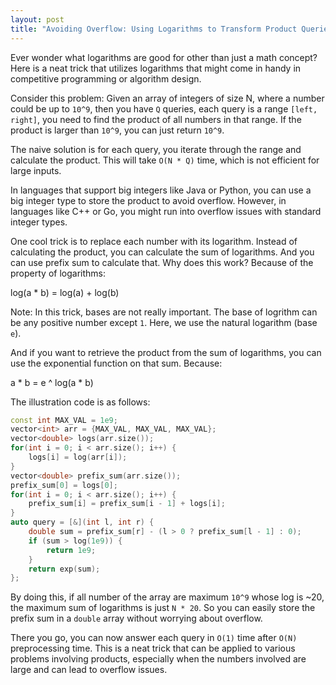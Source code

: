 ```yaml
---
layout: post
title: "Avoiding Overflow: Using Logarithms to Transform Product Queries"
---
```

Ever wonder what logarithms are good for other than just a math concept? Here is a neat trick that utilizes logarithms that might come in handy in competitive programming or algorithm design.

Consider this problem: Given an array of integers of size N, where a number could be up to `10^9`, then you have `Q` queries, each query is a range `[left, right]`, you need to find the product of all numbers in that range. If the product is larger than `10^9`, you can just return `10^9`.

The naive solution is for each query, you iterate through the range and calculate the product. This will take `O(N * Q)` time, which is not efficient for large inputs.

In languages that support big integers like Java or Python, you can use a big integer type to store the product to avoid overflow. However, in languages like C++ or Go, you might run into overflow issues with standard integer types.

One cool trick is to replace each number with its logarithm. Instead of calculating the product, you can calculate the sum of logarithms. And you can use prefix sum to calculate that. Why does this work? Because of the property of logarithms:

log(a * b) = log(a) + log(b)

Note: In this trick, bases are not really important. The base of logrithm can be any positive number except `1`. Here, we use the natural logarithm (base `e`).

And if you want to retrieve the product from the sum of logarithms, you can use the exponential function on that sum. Because:

a * b = e ^ log(a * b)

The illustration code is as follows:
```cpp
const int MAX_VAL = 1e9;
vector<int> arr = {MAX_VAL, MAX_VAL, MAX_VAL};
vector<double> logs(arr.size());
for(int i = 0; i < arr.size(); i++) {
    logs[i] = log(arr[i]);
}
vector<double> prefix_sum(arr.size());
prefix_sum[0] = logs[0];
for(int i = 0; i < arr.size(); i++) {
    prefix_sum[i] = prefix_sum[i - 1] + logs[i];
}
auto query = [&](int l, int r) {
    double sum = prefix_sum[r] - (l > 0 ? prefix_sum[l - 1] : 0);
    if (sum > log(1e9)) {
        return 1e9;
    }
    return exp(sum);
};
```
By doing this, if all number of the array are maximum `10^9` whose log is ~20, the maximum sum of logarithms is just `N * 20`. So you can easily store the prefix sum in a `double` array without worrying about overflow.

There you go, you can now answer each query in `O(1)` time after `O(N)` preprocessing time. This is a neat trick that can be applied to various problems involving products, especially when the numbers involved are large and can lead to overflow issues.